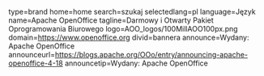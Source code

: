 type=brand
home=home
search=szukaj
selectedlang=pl
language=Język
name=Apache OpenOffice
tagline=Darmowy i Otwarty Pakiet Oprogramowania Biurowego
logo=AOO_logos/100MillAOO100px.png
domain=https://www.openoffice.org
divid=bannera
announce=Wydany: Apache OpenOffice
announceurl=https://blogs.apache.org/OOo/entry/announcing-apache-openoffice-4-18
announcetip=Wydany: Apache OpenOffice
~~~~~~

